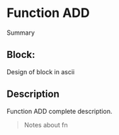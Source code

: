 # Function ADD
Summary

## Block:
Design of block in ascii

## Description
Function ADD complete description.
>Notes about fn
